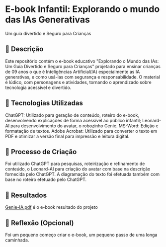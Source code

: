# E-book Infantil: Explorando o mundo das IAs Generativas
Um guia divertido e Seguro para Crianças

## 📒 Descrição
Este repositório contém o e-book educativo "Explorando o Mundo das IAs: Um Guia Divertido e Seguro para Crianças" projetado para ensinar crianças de 09 anos o que é Inteligências Artificial(IA) especialmente as IA generativas, e como usá-las com segurança e responsabilidade. O material é lúdico, com personagens e atividades, tornando o aprendizado sobre tecnologia acessível e divertido.

## 🤖 Tecnologias Utilizadas
ChatGPT: Utilizado para geração de conteúdo, roteiro do e-book, desenvolvendo explicações de forma acessível ao público infantil;
Leonard-AI para desenvolvimento do avatar, o robozinho Genie.
MS-Word: Edição e formatação de textos.
Adobe Acrobat: Utilizado para converter o texto em PDF e otimizar a versão final para impressão e leitura digital.

## 🧐 Processo de Criação
Foi utilizado ChatGPT para pesquisas, roteirização e refinamento de conteúdo, o Leonard-AI para criação do avatar com base na descrição fornecida pelo ChatGPT. A diagramação do texto foi efetuada também com base no roteiro efetuado pelo ChatGPT.

## 🚀 Resultados
[Genie-IA.pdf](https://github.com/Im-De-79/Genie-IA/blob/9106b2b93aabc2d11d02b74ae638ee5a06b79597/Genie-IA.pdf) é o e-book resultado do projeto

## 💭 Reflexão (Opcional)
Foi um pequeno começo criar o e-book, um pequeno passo de uma longa caminhada.
